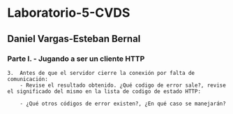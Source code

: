 # Laboratorio-5-CVDS

## Daniel Vargas-Esteban Bernal

### Parte I. - Jugando a ser un cliente HTTP
	3.  Antes de que el servidor cierre la conexión por falta de comunicación: 
		- Revise el resultado obtenido. ¿Qué codigo de error sale?, revise el significado del mismo en la lista de codigo de estado HTTP:

		- ¿Qué otros códigos de error existen?, ¿En qué caso se manejarán?
